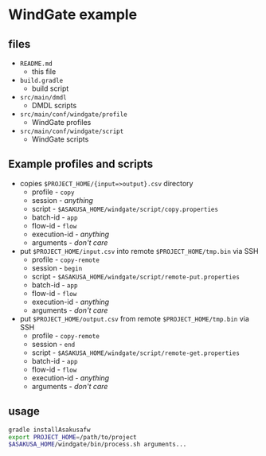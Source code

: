 # WindGate example

## files

* `README.md`
  * this file
* `build.gradle`
  * build script
* `src/main/dmdl`
  * DMDL scripts
* `src/main/conf/windgate/profile`
  * WindGate profiles
* `src/main/conf/windgate/script`
  * WindGate scripts

## Example profiles and scripts

* copies `$PROJECT_HOME/{input=>output}.csv` directory
  * profile - `copy`
  * session - *anything*
  * script - `$ASAKUSA_HOME/windgate/script/copy.properties`
  * batch-id - `app`
  * flow-id - `flow`
  * execution-id - *anything*
  * arguments - *don't care*
* put `$PROJECT_HOME/input.csv` into remote `$PROJECT_HOME/tmp.bin` via SSH
  * profile - `copy-remote`
  * session - `begin`
  * script - `$ASAKUSA_HOME/windgate/script/remote-put.properties`
  * batch-id - `app`
  * flow-id - `flow`
  * execution-id - *anything*
  * arguments - *don't care*
* put `$PROJECT_HOME/output.csv` from remote `$PROJECT_HOME/tmp.bin` via SSH
  * profile - `copy-remote`
  * session - `end`
  * script - `$ASAKUSA_HOME/windgate/script/remote-get.properties`
  * batch-id - `app`
  * flow-id - `flow`
  * execution-id - *anything*
  * arguments - *don't care*


## usage

```sh
gradle installAsakusafw
export PROJECT_HOME=/path/to/project
$ASAKUSA_HOME/windgate/bin/process.sh arguments...
```
